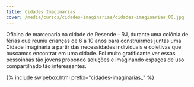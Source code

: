 ```yaml
---
title: Cidades Imaginárias
cover: /media/cursos/cidades-imaginarias/cidades-imaginarias_00.jpg
---
```

Oficina de marcenaria na cidade de Resende - RJ, durante uma colônia de férias que reuniu crianças de 6 a 10 anos para construirmos juntas uma Cidade Imaginária a partir das necessidades individuais e coletivas que buscamos encontrar em uma cidade. Foi muito gratificante ver essas pessoinhas tão jovens propondo soluções e imaginando espaços de uso compartilhado tão interessantes.

{% include swipebox.html prefix="cidades-imaginarias_" %}
